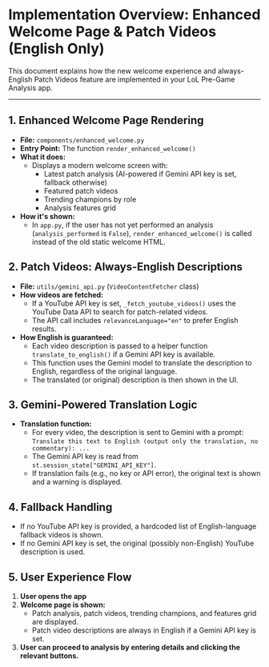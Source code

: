 # Implementation Overview: Enhanced Welcome Page & Patch Videos (English Only)

This document explains how the new welcome experience and always-English Patch Videos feature are implemented in your LoL Pre-Game Analysis app.

---

## 1. Enhanced Welcome Page Rendering

- **File:** `components/enhanced_welcome.py`
- **Entry Point:** The function `render_enhanced_welcome()`
- **What it does:**
  - Displays a modern welcome screen with:
    - Latest patch analysis (AI-powered if Gemini API key is set, fallback otherwise)
    - Featured patch videos
    - Trending champions by role
    - Analysis features grid
- **How it's shown:**
  - In `app.py`, if the user has not yet performed an analysis (`analysis_performed` is `False`), `render_enhanced_welcome()` is called instead of the old static welcome HTML.

## 2. Patch Videos: Always-English Descriptions

- **File:** `utils/gemini_api.py` (`VideoContentFetcher` class)
- **How videos are fetched:**
  - If a YouTube API key is set, `_fetch_youtube_videos()` uses the YouTube Data API to search for patch-related videos.
  - The API call includes `relevanceLanguage="en"` to prefer English results.
- **How English is guaranteed:**
  - Each video description is passed to a helper function `translate_to_english()` if a Gemini API key is available.
  - This function uses the Gemini model to translate the description to English, regardless of the original language.
  - The translated (or original) description is then shown in the UI.

## 3. Gemini-Powered Translation Logic

- **Translation function:**
  - For every video, the description is sent to Gemini with a prompt: `Translate this text to English (output only the translation, no commentary): ...`
  - The Gemini API key is read from `st.session_state["GEMINI_API_KEY"]`.
  - If translation fails (e.g., no key or API error), the original text is shown and a warning is displayed.

## 4. Fallback Handling

- If no YouTube API key is provided, a hardcoded list of English-language fallback videos is shown.
- If no Gemini API key is set, the original (possibly non-English) YouTube description is used.

## 5. User Experience Flow

1. **User opens the app**
2. **Welcome page is shown:**
   - Patch analysis, patch videos, trending champions, and features grid are displayed.
   - Patch video descriptions are always in English if a Gemini API key is set.
3. **User can proceed to analysis by entering details and clicking the relevant buttons.**
